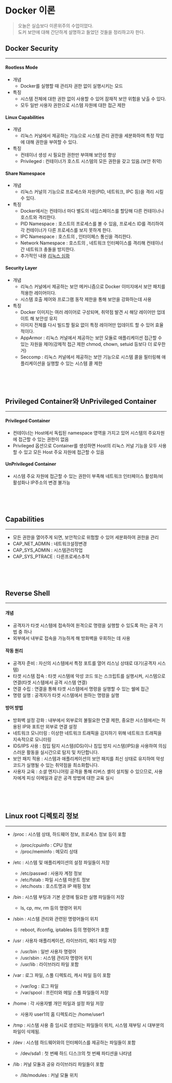 # Docker 이론

> 오늘은 실습보다 이론위주의 수업이었다.  
> 도커 보안에 대해 간단하게 설명하고 들었던 것들을 정리하고자 한다.  

## Docker Security
***
#### Rootless Mode
- 개념
  - Docker를 실행할 때 관리자 권한 없이 실행시키는 모드
- 특징
  - 시스템 전체에 대한 권한 없이 사용할 수 있어 잠재적 보안 위험을 낮출 수 있다.
  - 모두 일반 사용자 권한으로 시스템 자원에 대한 접근 제한

#### Linux Capabilities
- 개념
  - 리눅스 커널에서 제공하는 기능으로 시스템 관리 권한을 세분화하여 특정 작업에 대해 권한을 부여할 수 있다.
- 특징
  - 컨테이너 생성 시 필요한 권한만 부여해 보안성 향상
  - Privileged : 컨테이너가 호스트 시스템의 모든 권한을 갖고 있음.(보안 취약)

#### Share Namespace
- 개념
  - 리눅스 커널의 기능으로 프로세스와 자원(PID, 네트워크, IPC 등)을 격리 시킬 수 있다.
- 특징
  - Docker에서는 컨테이너 마다 별도의 네임스페이스를 할당해 다른 컨테이너나 호스트와 격리한다.
  - PID Namespace : 호스트의 프로세스를 볼 수 있음, 프로세스 ID를 격리하여 각 컨테이너가 다른 프로세스를 보지 못하게 한다.
  - IPC Namespace : 호스트의 , 인터이페스 통신을 격리한다.
  - Network Namespace : 호스트의 , 네트워크 인터페이스를 격리해 컨테이너 간 네트워크 충돌을 방지한다.
  - 추가적인 내용 [리눅스 심화](https://choiseungwoo98.github.io/linux_detail.html#namespace)

#### Security Layer
- 개념
  - 리눅스 커널에서 제공하는 보안 메커니즘으로 Docker 이미지에서 보안 패치를 적용한 레이어이다.
  - 시스템 호출 제어와 프로그램 동작 제한을 통해 보안을 강화하는데 사용
- 특징
  - Docker 이미지는 여러 레이어로 구성되며, 취약점 발견 시 해당 레이어만 업데이트 해 보안성 유지
  - 이미지 전체를 다시 빌드할 필요 없이 특정 레이어만 업데이트 할 수 있어 효율적이다.
  - AppArmor : 리눅스 커널에서 제공하는 보안 모듈로 애플리케이션 접근할 수 있는 자원을 제어(강제적 접근 제한 chmod, chown, setuid 등보다 더 로우한 거)
  - Seccomp : 리눅스 커널에서 제공하는 보안 기능으로 시스템 콜을 필터링해 애플리케이션을 실행할 수 있는 시스템 콜 제한 

<div style="height: 50px;"></div>

## Privileged Container와 UnPrivileged Container
***
#### Privileged Container
- 컨테이너는 Host에서 독립된 namespace 영역을 가지고 있어 시스템의 주요자원에 접근할 수 있는 권한이 없음
- Privileged 옵션으로 Container를 생성하면 Host의 리눅스 커널 기능을 모두 사용할 수 있고 모든 Host 주요 자원에 접근할 수 있음

#### UnPrivileged Container
- 시스템 주요 자원에 접근할 수 있는 권한이 부족해 네트워크 인터페이스 활성화/비활성화나 IP주소의 변경 불가능

<div style="height: 50px;"></div>

## Capabilities
***
- 모든 권한을 열어주게 되면, 보안적으로 위험할 수 있어 세분화하여 권한을 관리
- CAP_NET_ADMIN : 네트워크설정변경
- CAP_SYS_ADMIN : 시스템관리작업
- CAP_SYS_PTRACE : 다른프로세스추적

<div style="height: 50px;"></div>

## Reverse Shell
***
#### 개념
- 공격자가 타겟 시스템에 접속하여 원격으로 명령을 실행할 수 있도록 하는 공격 기법 중 하나
- 외부에서 내부로 접속을 가능하게 해 방화벽을 우회하는 데 사용

#### 작동 원리
- 공격자 준비 : 자신의 시스템에서 특정 포트를 열어 리스닝 상태로 대기(공격자 시스템)
- 타겟 시스템 접속 : 타겟 시스템에 악성 코드 또는 스크립트를 실행시켜, 시스템으로 연결(타겟 시스템에서 공격 시스템 연결)
- 연결 수립 : 연결을 통해 타겟 시스템에서 명령을 실행할 수 있는 쉘에 접근
- 명령 실행 : 공격자가 타겟 시스템에서 원하는 명령을 실행

#### 방어 방법
- 방화벽 설정 강화 : 내부에서 외부로의 불필요한 연결 제한, 중요한 시스템에서는 허용된 IP와 포트만 외부로 연결 설정
- 네트워크 모니터링 : 이상한 네트워크 트래픽을 감지하기 위해 네트워크 트래픽을 지속적으로 모니터링
- IDS/IPS 사용 : 침입 탐지 시스템(IDS)이나 침입 방지 시스템(IPS)을 사용하여 의심스러운 활동을 실시간으로 탐지 및 차단합니다.
- 보안 패치 적용 : 시스템과 애플리케이션의 보안 패치를 최신 상태로 유지하여 악성 코드가 실행될 수 있는 취약점을 최소화합니다.
- 사용자 교육 : 소셜 엔지니어링 공격을 통해 리버스 셸이 설치될 수 있으므로, 사용자에게 피싱 이메일과 같은 공격 방법에 대한 교육 실시

<div style="height: 50px;"></div>

## Linux root 디렉토리 정보
***
- /proc : 시스템 상태, 하드웨어 정보, 프로세스 정보 등이 포함
  - /proc/cpuinfo : CPU 정보
  - /proc/meminfo : 메모리 상태

- /etc : 시스템 및 애플리케이션의 설정 파일들이 저장
  - /etc/passwd : 사용자 계정 정보
  - /etc/fstab : 파일 시스템 마운트 정보
  - /etc/hosts : 호스트명과 IP 매핑 정보

- /bin : 시스템 부팅과 기본 운영에 필요한 실행 파일들이 저장
  - ls, cp, mv, rm 등의 명령어 위치

- /sbin : 시스템 관리와 관련된 명령어들이 위치 
  - reboot, ifconfig, iptables 등의 명령어가 포함

- /usr : 사용자 애플리케이션, 라이브러리, 헤더 파일 저장
  - /usr/bin : 일반 사용자 명령어
  - /usr/sbin : 시스템 관리자 명령어 위치
  - /usr/lib : 라이브러리 파일 포함

- /var : 로그 파일, 스풀 디렉토리, 캐시 파일 등이 포함 
  - /var/log : 로그 파일
  - /var/spool : 프린터와 메일 스풀 파일들이 저장

- /home : 각 사용자별 개인 파일과 설정 파일 저장
  - 사용자 user1의 홈 디렉토리는 /home/user1

- /tmp : 시스템 사용 중 임시로 생성되는 파일들이 위치, 시스템 재부팅 시 대부분의 파일이 삭제됨.

- /dev : 시스템 하드웨어와의 인터페이스를 제공하는 파일들이 포함
  - /dev/sda1 : 첫 번째 하드 디스크의 첫 번째 파티션을 나타냄

- /lib : 커널 모듈과 공유 라이브러리 파일들이 포함
  - /lib/modules : 커널 모듈 위치
